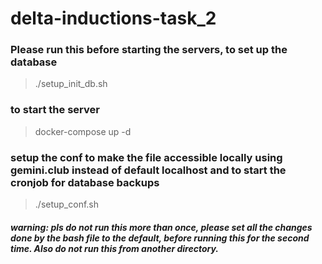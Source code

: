 # delta-inductions-task_2

### Please run this before starting the servers, to set up the database
> ./setup_init_db.sh

### to start the server
> docker-compose up -d

### setup the conf to make the file accessible locally using gemini.club instead of default localhost and to start the cronjob for database backups
> ./setup_conf.sh
##### warning: pls do not run this more than once, please set all the changes done by the bash file to the default, before running this for the second time. Also do not run this from another directory.
